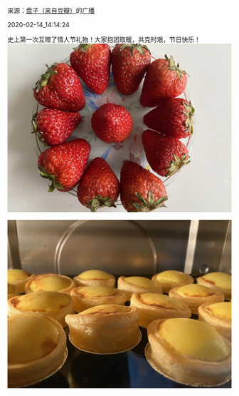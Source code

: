 来源：[盘子（来自豆瓣）](https://www.douban.com/people/zhaoxun69/)的[广播](https://www.douban.com/people/zhaoxun69/status/2810289646/)


2020-02-14_14:14:24


史上第一次互赠了情人节礼物！大家抱团取暖，共克时艰，节日快乐！
![](./pic/2020-02-14_14:14:24-盘子的广播1.jpg)  

![](./pic/2020-02-14_14:14:24-盘子的广播2.jpg)  

